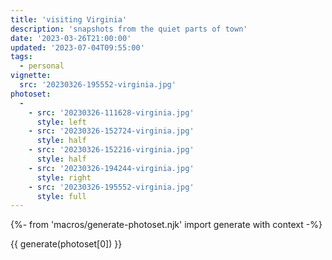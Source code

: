 ```yaml
---
title: 'visiting Virginia'
description: 'snapshots from the quiet parts of town'
date: '2023-03-26T21:00:00'
updated: '2023-07-04T09:55:00'
tags:
  - personal
vignette:
  src: '20230326-195552-virginia.jpg'
photoset:
  - 
    - src: '20230326-111628-virginia.jpg'
      style: left
    - src: '20230326-152724-virginia.jpg'
      style: half
    - src: '20230326-152216-virginia.jpg'
      style: half
    - src: '20230326-194244-virginia.jpg'
      style: right
    - src: '20230326-195552-virginia.jpg'
      style: full
---
```


{%- from 'macros/generate-photoset.njk' import generate with context -%}

{{ generate(photoset[0]) }}

